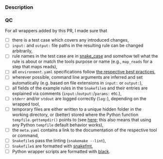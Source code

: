 ### Description

<!--Add a description of your PR here-->

### QC
<!-- Make sure that you can tick the boxes below. -->

For all wrappers added by this PR, I made sure that

* [ ] there is a test case which covers any introduced changes,
* [ ] `input:` and `output:` file paths in the resulting rule can be changed arbitrarily,
* [ ] rule names in the test case are in [snake_case](https://en.wikipedia.org/wiki/Snake_case) and somehow tell what the rule is about or match the tools purpose or name (e.g., `map_reads` for a step that maps reads),
* [ ] all `environment.yaml` specifications follow [the respective best practices](https://stackoverflow.com/a/64594513/2352071),
* [ ] wherever possible, command line arguments are inferred and set automatically (e.g. based on file extensions in `input:` or `output:`),
* [ ] all fields of the example rules in the `Snakefile`s and their entries are explained via comments (`input:`/`output:`/`params:` etc.),
* [ ] `stderr` and/or `stdout` are logged correctly (`log:`), depending on the wrapped tool,
* [ ] temporary files are either written to a unique hidden folder in the working directory, or (better) stored where the Python function `tempfile.gettempdir()` points to (see [here](https://docs.python.org/3/library/tempfile.html#tempfile.gettempdir); this also means that using any Python `tempfile` default behavior works),
* [ ] the `meta.yaml` contains a link to the documentation of the respective tool or command,
* [ ] `Snakefile`s pass the linting (`snakemake --lint`),
* [ ] `Snakefile`s are formatted with [snakefmt](https://github.com/snakemake/snakefmt),
* [ ] Python wrapper scripts are formatted with [black](https://black.readthedocs.io).
